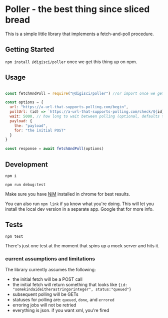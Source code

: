 # Poller - the best thing since sliced bread

This is a simple little library that implements a fetch-and-poll procedure.

## Getting Started

`npm install @digisci/poller` once we get this thing up on npm.

## Usage

```js

const fetchAndPoll = require("@digisci/poller") //or import once we get a build in place

const options = {
  url: "https://a-url-that-supports-polling.com/begin",
  pollUrl: (id) => `https://a-url-that-supports-polling.com/check/${id}`, // or whatever format
  wait: 5000, // how long to wait between polling (optional, defaults to 2 seconds)
  payload: {
    the: "payload",
    for: "the initial POST"
  }
}

const response = await fetchAndPoll(options)


```


## Development

`npm i`

`npm run debug:test`

Make sure you have [NiM](https://chrome.google.com/webstore/detail/nodejs-v8-inspector-manag/gnhhdgbaldcilmgcpfddgdbkhjohddkj) installed in chrome for best results.

You can also run `npm link` if ya know what you're doing. This will let you install the local dev version in a separate app. Google that for more info.

## Tests

`npm test` 

There's just one test at the moment that spins up a mock server and hits it.


### current assumptions and limitations

The library currently assumes the following:

- the initial fetch will be a POST call
- the initial fetch will return something that looks like `{id: "somekindaideitherastringorinteger", status:"queued"}`
- subsequent polling will be GETs
- statuses for polling are: `queued`, `done`, and `errored`
- erroring jobs will not be retried
- everything is json. if you want xml, you're fired